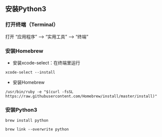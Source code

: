 ## 安装Python3

### 打开终端（Terminal）

打开 “应用程序” --> “实用工具” --> “终端”

### 安装Homebrew

* 安装xcode-select：在终端里运行

```
xcode-select --install
```

* 安装Homebrew

```
/usr/bin/ruby -e "$(curl -fsSL https://raw.githubusercontent.com/Homebrew/install/master/install)"
```

### 安装Python3

```
brew install python
```
```
brew link --overwrite python
```